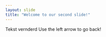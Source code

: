 ```yaml
---
layout: slide
title: "Welcome to our second slide!"
---
```

Tekst vernderd
Use the left arrow to go back!
